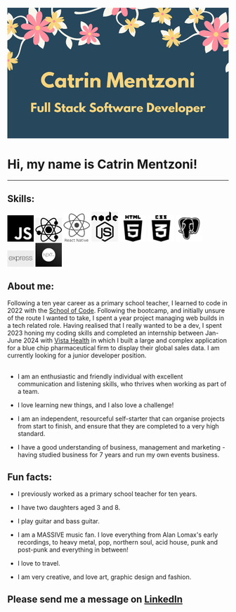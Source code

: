 ![Catrin Mentzoni](cats-business-card.PNG/?raw=true "Catrin Mentzoni")

   Hi, my name is **Catrin Mentzoni**!
   ===================================
 
 ---------------------------------------------------------------------------------------------------------------

**Skills:**
-----------



<img src='./JS.png' width='60'/>  <img src='./react.jpg' width='60'/>  <img src='./React-Native.png' width='60'/>
<img src='./nodejs.jpg' width='60'/>  <img src='./HTML5_logo_black.svg.png' width='60'/>  <img src='./css-removebg-preview-big.png' width='60'>
<img src='./postgres-removebg-preview-big.png' width='60'/>  <img src='./express.jpeg' width='60'/>  <img src='./nextjs.png' width='60'/>









About me:
---------
Following a ten year career as a primary school teacher, I learned to code in 2022 with the [School of Code](https://schoolofcode.co.uk/). Following the bootcamp, and initially unsure of the route I wanted to take, I spent a year project managing web builds in a tech related role. Having realised that I really wanted to be a dev, I spent 2023 honing my coding skills and completed an internship between Jan-June 2024 with [Vista Health](https://vista.health/) in which I built a large and complex application for a blue chip pharmaceutical firm to display their global sales data. I am currently looking for a junior developer position.
<br/><br/>
* I am an enthusiastic and friendly individual with excellent communication and listening skills, 
who thrives when working as part of a team.

* I love learning new things, and I also love a challenge!

* I am an independent, resourceful self-starter that can organise projects from start to finish, 
and ensure that they are completed to a very high standard.

* I have a good understanding of business, management and marketing - 
having studied business for 7 years and run my own events business.


Fun facts:
----------


* I previously worked as a primary school teacher for ten years.

* I have two daughters aged 3 and 8.

* I play guitar and bass guitar.

* I am a MASSIVE music fan. I love everything from Alan Lomax's early recordings, to heavy metal, pop, northern soul, acid house, punk and post-punk and everything in between!

* I love to travel.

* I am very creative, and love art, graphic design and fashion.


**Please send me a message on [LinkedIn](https://www.linkedin.com/in/catrin-mentzoni-9387b6224/)**
---------------------------------------------------------------------


<!-- [![Babyoilrig's GitHub stats](https://github-readme-stats.vercel.app/api?username=Babyoilrig)](https://github.com/babyoilrig/github-readme-stats)


[![Babyoilrig's top Languages](https://github-readme-stats.vercel.app/api/top-langs/?username=Babyoilrig)](https://github.com/babyoilrig/github-readme-stats)

[![GitHub Streak](https://github-readme-streak-stats.herokuapp.com/?user=Babyoilrig)](https://git.io/streak-stats) -->
